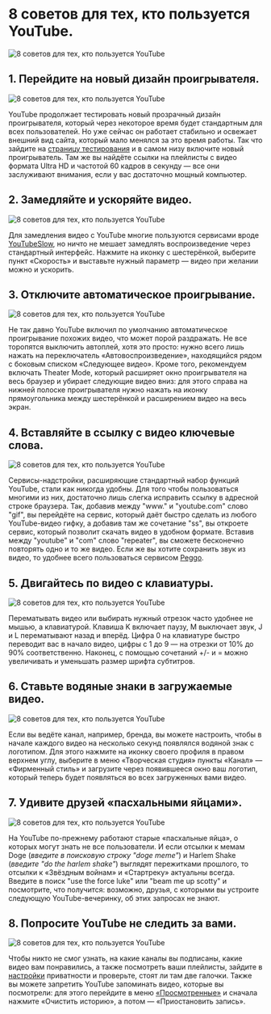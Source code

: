 # 8 советов для тех, кто пользуется YouTube.
![8 советов для тех, кто пользуется YouTube](/images/Webd/soveti_youtube.png '8 советов для тех, кто пользуется YouTube')

## 1. Перейдите на новый дизайн проигрывателя.

![8 советов для тех, кто пользуется YouTube][id1]

YouTube продолжает тестировать новый прозрачный дизайн проигрывателя, который через некоторое время будет стандартным для всех пользователей. Но уже сейчас он работает стабильно и освежает внешний вид сайта, который мало менялся за это время работы. Так что зайдите на [страницу тестирования](https://www.youtube.com/testtube) и в самом низу включите новый проигрыватель. Там же вы найдёте ссылки на плейлисты с видео формата Ultra HD и частотой 60 кадров в секунду — все они заслуживают внимания, если у вас достаточно мощный компьютер.

## 2. Замедляйте и ускоряйте видео.

![8 советов для тех, кто пользуется YouTube][id2]

Для замедления видео c YouTube многие пользуются сервисами вроде [YouTubeSlow](http://www.youtubeslow.com/), но ничто не мешает замедлять воспроизведение через стандартный интерфейс. Нажмите на иконку с шестерёнкой, выберите пункт «Скорость» и выставьте нужный параметр — видео при желании можно и ускорить.

## 3. Отключите автоматическое проигрывание.

![8 советов для тех, кто пользуется YouTube][id3]

Не так давно YouTube включил по умолчанию автоматическое проигрывание похожих видео, что может порой раздражать. Не все торопятся выключить автоплей, хотя это просто: нужно всего лишь нажать на переключатель «Автовоспроизведение», находящийся рядом с боковым списком «Следующее видео». Кроме того, рекомендуем включать Theater Mode, который расширяет окно проигрывателя на весь браузер и убирает следующие видео вниз: для этого справа на нижней полоске проигрывателя нужно нажать на иконку прямоугольника между шестерёнкой и расширением видео на весь экран.

## 4. Вставляйте в ссылку с видео ключевые слова.

![8 советов для тех, кто пользуется YouTube][id4]

Сервисы-надстройки, расширяющие стандартный набор функций YouTube, стали как никогда удобны. Для того чтобы пользоваться многими из них, достаточно лишь слегка исправить ссылку в адресной строке браузера. Так, добавив между "www." и "youtube.com" слово "gif", вы перейдёте на сервис, который даёт быстро сделать из любого YouTube-видео гифку, а добавив там же сочетание "ss", вы откроете сервис, который позволит скачать видео в удобном формате. Вставив между "youtube" и "com" слово "repeater", вы сможете бесконечно повторять одно и то же видео. Если же вы хотите сохранить звук из видео, то удобнее всего пользоваться сервисом [Peggo](http://peggo.co/).

## 5. Двигайтесь по видео с клавиатуры.

![8 советов для тех, кто пользуется YouTube][id5]

Перематывать видео или выбирать нужный отрезок часто удобнее не мышью, а клавиатурой. Клавиша K включает паузу, M выключает звук, J и L перематывают назад и вперёд. Цифра 0 на клавиатуре быстро переводит вас в начало видео, цифры с 1 до 9 — на отрезки от 10% до 90% соответственно. Наконец, с помощью сочетаний +/- и = можно увеличивать и уменьшать размер шрифта субтитров. 

## 6. Ставьте водяные знаки в загружаемые видео.

![8 советов для тех, кто пользуется YouTube][id6]

Если вы ведёте канал, например, бренда, вы можете настроить, чтобы в начале каждого видео на несколько секунд появлялся водяной знак с логотипом. Для этого нажмите на иконку своего профиля в правом верхнем углу, выберите в меню «Творческая студия» пункты «Канал» — «Фирменный стиль» и загрузите через появившееся окно ваш логотип, который теперь будет появляться во всех загруженных вами видео.

## 7. Удивите друзей «пасхальными яйцами».

![8 советов для тех, кто пользуется YouTube][id7]

На YouTube по-прежнему работают старые «пасхальные яйца», о которых могут знать не все пользователи. И если отсылки к мемам Doge (*введите в поисковую строку "doge meme"*) и Harlem Shake (*введите "do the harlem shake"*) выглядят пережитками прошлого, то отсылки к «Звёздным войнам» и «Стартреку» актуальны всегда. Введите в поиск "use the force luke" или "beam me up scotty" и посмотрите, что получится: возможно, друзья, с которыми вы устроите следующую YouTube-вечеринку, об этих запросах не знают.

## 8. Попросите YouTube не следить за вами.

![8 советов для тех, кто пользуется YouTube][id8]

Чтобы никто не смог узнать, на какие каналы вы подписаны, какие видео вам понравились, а также посмотреть ваши плейлисты, зайдите в [настройки](https://www.youtube.com/account_privacy) приватности и проверьте, стоят ли там две галочки. Также вы можете запретить YouTube запоминать видео, которые вы посмотрели: для этого перейдите в меню [«Просмотренные»](http://www.youtube.com/feed/history/search_history) и сначала нажмите «Очистить историю», а потом — «Приостановить запись».

[id1]: /images/Webd/soveti_youtube-1.jpg '8 советов для тех, кто пользуется YouTube'
[id2]: /images/Webd/soveti_youtube-2.jpg '8 советов для тех, кто пользуется YouTube'
[id3]: /images/Webd/soveti_youtube-3.jpg '8 советов для тех, кто пользуется YouTube'
[id4]: /images/Webd/soveti_youtube-4.jpg '8 советов для тех, кто пользуется YouTube'
[id5]: /images/Webd/soveti_youtube-5.jpg '8 советов для тех, кто пользуется YouTube'
[id6]: /images/Webd/soveti_youtube-6.jpg '8 советов для тех, кто пользуется YouTube'
[id7]: /images/Webd/soveti_youtube-7.jpg '8 советов для тех, кто пользуется YouTube'
[id8]: /images/Webd/soveti_youtube-8.jpg '8 советов для тех, кто пользуется YouTube'
